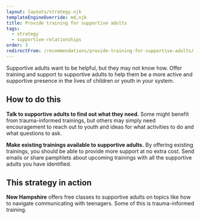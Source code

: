 ```yaml
---
layout: layouts/strategy.njk
templateEngineOverride: md,njk
title: Provide training for supportive adults
tags:
  - strategy
  - supportive-relationships
order: 3
redirectFrom: /recommendations/provide-training-for-supportive-adults/
---
```

Supportive adults want to be helpful, but they may not know how. Offer training and support to supportive adults to help them be a more active and supportive presence in the lives of children or youth in your system.

## How to do this

**Talk to supportive adults to find out what they need.** Some might benefit from trauma-informed trainings, but others may simply need encouragement to reach out to youth and ideas for what activities to do and what questions to ask.

**Make existing trainings available to supportive adults.** By offering existing trainings, you should be able to provide more support at no extra cost. Send emails or share pamphlets about upcoming trainings with all the supportive adults you have identified.

## This strategy in action

**New Hampshire** offers free classes to supportive adults on topics like how to navigate communicating with teenagers. Some of this is trauma-informed training.